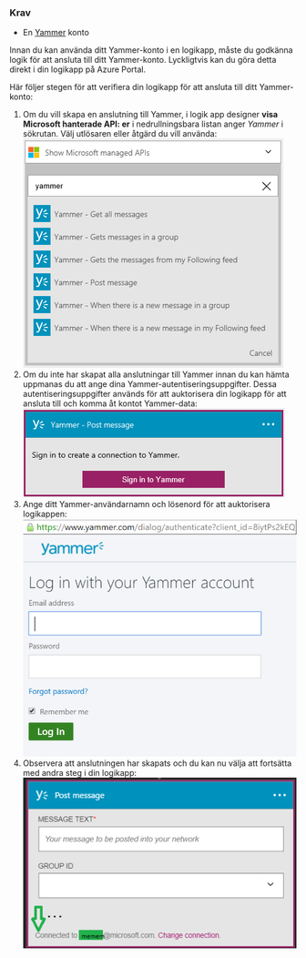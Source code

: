 ### <a name="prerequisites"></a>Krav
* En [Yammer](https://www.yammer.com/) konto 

Innan du kan använda ditt Yammer-konto i en logikapp, måste du godkänna logik för att ansluta till ditt Yammer-konto. Lyckligtvis kan du göra detta direkt i din logikapp på Azure Portal. 

Här följer stegen för att verifiera din logikapp för att ansluta till ditt Yammer-konto:

1. Om du vill skapa en anslutning till Yammer, i logik app designer **visa Microsoft hanterade API: er** i nedrullningsbara listan anger *Yammer* i sökrutan. Välj utlösaren eller åtgärd du vill använda:  
   ![](./media/connectors-create-api-yammer/yammer-1.png)
2. Om du inte har skapat alla anslutningar till Yammer innan du kan hämta uppmanas du att ange dina Yammer-autentiseringsuppgifter. Dessa autentiseringsuppgifter används för att auktorisera din logikapp för att ansluta till och komma åt kontot Yammer-data:  
   ![](./media/connectors-create-api-yammer/yammer-2.png)
3. Ange ditt Yammer-användarnamn och lösenord för att auktorisera logikappen:  
   ![](./media/connectors-create-api-yammer/yammer-3.png)   
4. Observera att anslutningen har skapats och du kan nu välja att fortsätta med andra steg i din logikapp:  
   ![](./media/connectors-create-api-yammer/yammer-4.png)   

